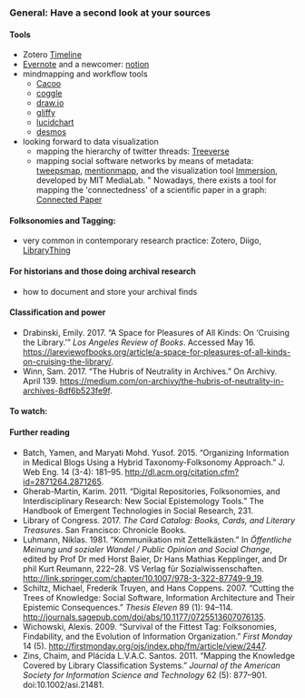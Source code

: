 ### General: Have a second look at your sources

#### Tools
* Zotero [Timeline](https://www.zotero.org/support/timelines)
* [Evernote](https://evernote.com/) and a newcomer: [notion](https://www.notion.so/)
* mindmapping and workflow tools
  * [Cacoo](https://cacoo.com)
  * [coggle](https://coggle.it/)
  * [draw.io](https://www.draw.io/)
  * [gliffy](https://www.gliffy.com/)
  * [lucidchart](https://www.lucidchart.com/)
  * [desmos](https://www.desmos.com/)
* looking forward to data visualization
  * mapping the hierarchy of twitter threads: [Treeverse](https://treeverse.app/)
  * mapping social software networks by means of metadata: [tweepsmap](https://tweepsmap.com/), [mentionmapp](http://mentionmapp.com/), and the visualization tool [Immersion](https://immersion.media.mit.edu/), developed by MIT MediaLab.
  " Nowadays, there exists a tool for mapping the 'connectedness' of a scientific paper in a graph: [Connected Paper](https://www.connectedpapers.com/)

#### Folksonomies and Tagging: 
* very common in contemporary research practice: Zotero, Diigo, [LibraryThing](https://www.librarything.com/)

#### For historians and those doing archival research
* how to document and store your archival finds

#### Classification and power
* Drabinski, Emily. 2017. “A Space for Pleasures of All Kinds: On ‘Cruising the Library.’” *Los Angeles Review of Books*. Accessed May 16. https://lareviewofbooks.org/article/a-space-for-pleasures-of-all-kinds-on-cruising-the-library/.
* Winn, Sam. 2017. “The Hubris of Neutrality in Archives.” On Archivy. April 139. https://medium.com/on-archivy/the-hubris-of-neutrality-in-archives-8df6b523fe9f.

#### To watch:

#### Further reading
* Batch, Yamen, and Maryati Mohd. Yusof. 2015. “Organizing Information in Medical Blogs Using a Hybrid Taxonomy-Folksonomy Approach.” J. Web Eng. 14 (3-4): 181–95. http://dl.acm.org/citation.cfm?id=2871264.2871265.
* Gherab-Martin, Karim. 2011. “Digital Repositories, Folksonomies, and Interdisciplinary Research: New Social Epistemology Tools.” The Handbook of Emergent Technologies in Social Research, 231.
* Library of Congress. 2017. *The Card Catalog: Books, Cards, and Literary Treasures*. San Francisco: Chronicle Books.
* Luhmann, Niklas. 1981. “Kommunikation mit Zettelkästen.” In *Öffentliche Meinung und sozialer Wandel / Public Opinion and Social Change*, edited by Prof Dr med Horst Baier, Dr Hans Mathias Kepplinger, and Dr phil Kurt Reumann, 222–28. VS Verlag für Sozialwissenschaften. http://link.springer.com/chapter/10.1007/978-3-322-87749-9_19.
* Schiltz, Michael, Frederik Truyen, and Hans Coppens. 2007. “Cutting the Trees of Knowledge: Social Software, Information Architecture and Their Epistemic Consequences.” *Thesis Eleven* 89 (1): 94–114. http://journals.sagepub.com/doi/abs/10.1177/0725513607076135.
* Wichowski, Alexis. 2009. “Survival of the Fittest Tag: Folksonomies, Findability, and the Evolution of Information Organization.” *First Monday* 14 (5). http://firstmonday.org/ojs/index.php/fm/article/view/2447.
* Zins, Chaim, and Plácida L.V.A.C. Santos. 2011. “Mapping the Knowledge Covered by Library Classification Systems.” *Journal of the American Society for Information Science and Technology* 62 (5): 877–901. doi:10.1002/asi.21481.
 
